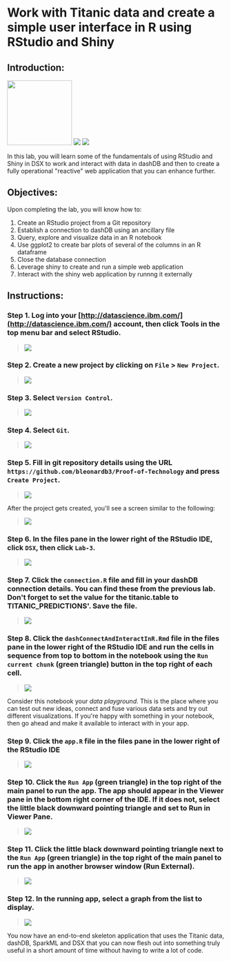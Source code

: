 # Work with Titanic data and create a simple user interface in R using RStudio and Shiny

## Introduction:

[<img src="https://raw.githubusercontent.com/bleonardb3/Proof-of-Technology/master/DSX/images/dashdb-logo.png" height="150"/>](https://www.ibm.com/analytics/us/en/technology/cloud-data-services/dashdb/) [<img src="https://raw.githubusercontent.com/bleonardb3/Proof-of-Technology/master/DSX/images/RStudio2.png"/>](https://www.rstudio.com/) [<img src="https://raw.githubusercontent.com/bleonardb3/Proof-of-Technology/master/DSX/images/shiny.png"/>](https://shiny.rstudio.com/)

In this lab, you will learn some of the fundamentals of using RStudio and Shiny in DSX to work and interact with data in dashDB and then to create a fully operational "reactive" web application that you can enhance further.

## Objectives:

Upon completing the lab, you will know how to:

1. Create an RStudio project from a Git repository
1. Establish a connection to dashDB using an ancillary file
1. Query, explore and visualize data in an R notebook
1. Use ggplot2 to create bar plots of several of the columns in an R dataframe
1. Close the database connection
1. Leverage shiny to create and run a simple web application
1. Interact with the shiny web application by runnng it externally


## Instructions:

### Step 1.  Log into your [http://datascience.ibm.com/](http://datascience.ibm.com/) account, then click Tools in the top menu bar and select RStudio.

> <img src="https://raw.githubusercontent.com/jpatter/Proof-of-Technology/master/DSX/Lab-3/images/RStudio-select.png"/>

### Step 2.  Create a new project by clicking on `File` > `New Project`.

> <img src="https://raw.githubusercontent.com/bleonardb3/Proof-of-Technology/master/DSX/Lab-3/images/RStudio-new-project.png"/>

### Step 3.  Select `Version Control`.
> <img src="https://raw.githubusercontent.com/bleonardb3/Proof-of-Technology/master/DSX/Lab-3/images/RStudio-new-version-control-project.png"/>

### Step 4.  Select `Git`.
> <img src="https://raw.githubusercontent.com/bleonardb3/Proof-of-Technology/master/DSX/Lab-3/images/RStudio-select-git-project.png"/>

### Step 5.  Fill in git repository details using the URL `https://github.com/bleonardb3/Proof-of-Technology` and press `Create Project`.
> <img src="https://raw.githubusercontent.com/bleonardb3/Proof-of-Technology/master/DSX/Lab-3/images/Git Repository.png"/>

After the project gets created, you'll see a screen similar to the following:

> <img src="https://raw.githubusercontent.com/bleonardb3/Proof-of-Technology/master/DSX/Lab-3/images/After Clone.png"/>

### Step 6.  In the files pane in the lower right of the RStudio IDE, click `DSX`, then click `Lab-3`.
> <img src="https://raw.githubusercontent.com/bleonardb3/Proof-of-Technology/master/DSX/Lab-3/images/RStudio-lab3-files.png"/>

### Step 7.  Click the `connection.R` file and fill in your dashDB connection details.   You can find these from the previous lab.   Don't forget to set the value for the titanic.table to TITANIC_PREDICTIONS'.   Save the file.
> <img src="https://raw.githubusercontent.com/bleonardb3/Proof-of-Technology/master/DSX/Lab-3/images/Connections.png"/>

### Step 8.  Click the `dashConnectAndInteractInR.Rmd` file in the files pane in the lower right of the RStudio IDE and run the cells in sequence from top to bottom in the notebook using the `Run current chunk` (green triangle) button in the top right of each cell.
> <img src="https://raw.githubusercontent.com/bleonardb3/Proof-of-Technology/master/DSX/Lab-3/images/dashConnectAndInteract.png"/>

Consider this notebook your *data playground*.  This is the place where you can test out new ideas, connect and fuse various data sets and try out different visualizations.  If you're happy with something in your notebook, then go ahead and make it available to interact with in your app.

### Step 9.  Click the `app.R` file in the files pane in the lower right of the RStudio IDE
> <img src="https://raw.githubusercontent.com/bleonardb3/Proof-of-Technology/master/DSX/Lab-3/images/appr Code.png"/>

### Step 10.  Click the `Run App` (green triangle) in the top right of the main panel to run the app.  The app should appear in the Viewer pane in the bottom right corner of the IDE.  If it does not, select the little black downward pointing triangle and set to Run in Viewer Pane.
> <img src="https://raw.githubusercontent.com/bleonardb3/Proof-of-Technology/master/DSX/Lab-3/images/Run in Viewer Pane.png"/>

### Step 11.  Click the little black downward pointing triangle next to the  `Run App` (green triangle) in the top right of the main panel to run the app in another browser window (Run External).

> <img src="https://raw.githubusercontent.com/bleonardb3/Proof-of-Technology/master/DSX/Lab-3/images/Run in External Window.png"/>

### Step 12.  In the running app, select a graph from the list to display. 

> <img src="https://raw.githubusercontent.com/bleonardb3/Proof-of-Technology/master/DSX/Lab-3/images/appr.png"/>

You now have an end-to-end skeleton application that uses the Titanic data, dashDB, SparkML and DSX that you can now flesh out into something truly useful in a short amount of time without having to write a lot of code.
